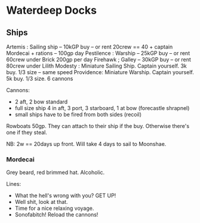 # Waterdeep Docks


## Ships
Artemis : Sailing ship – 10kGP buy – or rent 20crew == 40 + captain Mordecai + rations – 100gp day
Pestilence : Warship – 25kGP buy – or rent 60crew under Brick 200gp per day
Firehawk ; Galley – 30kGP buy – or rent 80crew under Lilith
Modesty : Miniature Sailing Ship. Captain yourself. 3k buy. 1/3 size – same speed
Providence: Miniature Warship. Captain yourself. 5k buy. 1/3 size. 6 cannons

Cannons:
- 2 aft, 2 bow standard
- full size ship 4 in aft, 3 port, 3 starboard, 1 at bow (forecastle shrapnel)
- small ships have to be fired from both sides (recoil)

Rowboats 50gp. They can attach to their ship if the buy.
Otherwise there's one if they steal.

NB: 2w == 20days up front. Will take 4 days to sail to Moonshae.

### Mordecai
Grey beard, red brimmed hat. Alcoholic.

Lines:
- What the hell's wrong with you? GET UP!
- Well shit, look at that.
- Time for a nice relaxing voyage.
- Sonofabitch! Reload the cannons!
